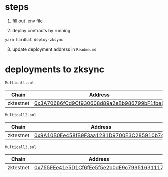 # steps

1. fill out .env file

2. deploy contracts by running

```bash
yarn hardhat deploy-zksync

```

3. update deployment address in `Readme.md`

# deployments to zksync

`Multicall.sol`

| Chain     | Address                                                                                                                     |
| --------- | --------------------------------------------------------------------------------------------------------------------------- |
| zktestnet | [0x3A70686fCd9Cf930608d89a2eBb986799bF1fbe8](https://explorer.zksync.io/address/0x3A70686fCd9Cf930608d89a2eBb986799bF1fbe8) |

`Multicall2.sol`

| Chain     | Address                                                                                                                     |
| --------- | --------------------------------------------------------------------------------------------------------------------------- |
| zktestnet | [0x9A10B0Ee458fB9F3aa1281D9700E3C285910b74C](https://explorer.zksync.io/address/0x9A10B0Ee458fB9F3aa1281D9700E3C285910b74C) |

`Multicall3.sol`

| Chain     | Address                                                                                                                     |
| --------- | --------------------------------------------------------------------------------------------------------------------------- |
| zktestnet | [0x755FEe41e5D1Cf6fEe5f5e2b0dE9c79951631117](https://explorer.zksync.io/address/0x755FEe41e5D1Cf6fEe5f5e2b0dE9c79951631117) |
